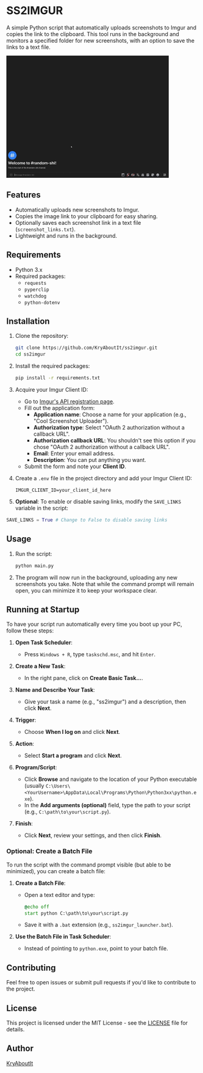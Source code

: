 # SS2IMGUR

A simple Python script that automatically uploads screenshots to Imgur and copies the link to the clipboard. This tool runs in the background and monitors a specified folder for new screenshots, with an option to save the links to a text file.

![Demo GIF](assets/demo.gif)

## Features

- Automatically uploads new screenshots to Imgur.
- Copies the image link to your clipboard for easy sharing.
- Optionally saves each screenshot link in a text file (`screenshot_links.txt`).
- Lightweight and runs in the background.

## Requirements

- Python 3.x
- Required packages:
  - `requests`
  - `pyperclip`
  - `watchdog`
  - `python-dotenv`

## Installation

1. Clone the repository:
   ```bash
   git clone https://github.com/KryAboutIt/ss2imgur.git
   cd ss2imgur
   ```

2. Install the required packages:
   ```bash
   pip install -r requirements.txt
   ```

3. Acquire your Imgur Client ID:
   - Go to [Imgur's API registration page](https://api.imgur.com/oauth2/addclient).
   - Fill out the application form:
     - **Application name**: Choose a name for your application (e.g., "Cool Screenshot Uploader").
     - **Authorization type**: Select "OAuth 2 authorization without a callback URL".
     - **Authorization callback URL**: You shouldn't see this option if you chose "OAuth 2 authorization without a callback URL".
     - **Email**: Enter your email address.
     - **Description**: You can put anything you want.
   - Submit the form and note your **Client ID**.

4. Create a `.env` file in the project directory and add your Imgur Client ID:
   ```plaintext
   IMGUR_CLIENT_ID=your_client_id_here
   ```

5. **Optional**: To enable or disable saving links, modify the `SAVE_LINKS` variable in the script: 
```python
SAVE_LINKS = True # Change to False to disable saving links 
```

## Usage

1. Run the script:
   ```bash
   python main.py
   ```

2. The program will now run in the background, uploading any new screenshots you take. Note that while the command prompt will remain open, you can minimize it to keep your workspace clear.

## Running at Startup

To have your script run automatically every time you boot up your PC, follow these steps:

1. **Open Task Scheduler**:
   - Press `Windows + R`, type `taskschd.msc`, and hit `Enter`.

2. **Create a New Task**:
   - In the right pane, click on **Create Basic Task...**.

3. **Name and Describe Your Task**:
   - Give your task a name (e.g., "ss2imgur") and a description, then click **Next**.

4. **Trigger**:
   - Choose **When I log on** and click **Next**.

5. **Action**:
   - Select **Start a program** and click **Next**.

6. **Program/Script**:
   - Click **Browse** and navigate to the location of your Python executable (usually `C:\Users\<YourUsername>\AppData\Local\Programs\Python\Python3xx\python.exe`).
   - In the **Add arguments (optional)** field, type the path to your script (e.g., `C:\path\to\your\script.py`).

7. **Finish**:
   - Click **Next**, review your settings, and then click **Finish**.

### Optional: Create a Batch File

To run the script with the command prompt visible (but able to be minimized), you can create a batch file:

1. **Create a Batch File**:
   - Open a text editor and type:
     ```bat
     @echo off
     start python C:\path\to\your\script.py
     ```
   - Save it with a `.bat` extension (e.g., `ss2imgur_launcher.bat`).

2. **Use the Batch File in Task Scheduler**:
   - Instead of pointing to `python.exe`, point to your batch file.

## Contributing

Feel free to open issues or submit pull requests if you'd like to contribute to the project.

## License

This project is licensed under the MIT License - see the [LICENSE](LICENSE) file for details.

## Author

[KryAboutIt](https://github.com/KryAboutIt)
